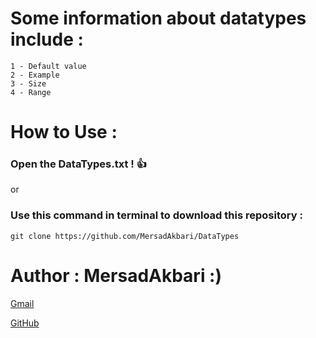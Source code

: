 # Some information about datatypes include :
	1 - Default value
	2 - Example
	3 - Size
	4 - Range
	
# How to Use :
   ### Open the DataTypes.txt ! :+1:
   or
   ### Use this command in terminal to download this repository :
	git clone https://github.com/MersadAkbari/DataTypes

# Author : MersadAkbari :)
[Gmail](Mersad23Akbari@gmail.com)

[GitHub](github.com/MersadAkbari)
